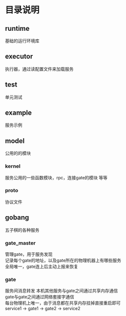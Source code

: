 ﻿# 目录说明

## runtime
基础的运行环境库

## executor
执行器，通过读配置文件来加载服务

## test
单元测试

## example
服务示例

## model
公用的的模块

### kernel
服务公用的一些函数模块，rpc，连接gate的模块 等等

### proto
协议文件

## gobang
五子棋的各种服务

### gate_master
管理gate，用于服务发现  
记录每个gate的地址，以及gate所在的物理机器上有哪些服务  
全局唯一，gate连上后主动上报来恢复  

### gate
服务间消息转发
本机其他服务与gate之间通过共享内存通信  
gate与gate之间通过网络套接字通信  
每台物理机上唯一，由于消息都在共享内存挂掉直接重启即可  
service1 -> gate1 -> gate2 -> service2




